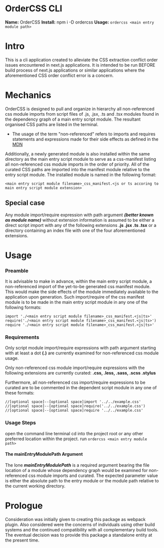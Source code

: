 # OrderCSS CLI

**Name:** OrderCSS
**Install:** npm i -D ordercss
**Usage:**  `ordercss <main entry module path>`

# Intro

This is a cli application created to alleviate the CSS extraction conflict order issues encountered in next.js applications. It is intended to be run BEFORE build process of next.js applications or similar applications where the aforementioned CSS order conflict error is a concern.

# Mechanics

OrderCSS is designed to pull and organize in hierarchy all non-referenced css module imports from script files of .js, .jsx, .ts and .tsx modules found in the dependency graph of a main entry script module. The resultant organised CSS paths are listed in the terminal.

 - The usage of the term "non-referenced" refers to imports and requires statements and expressions made for their side effects as defined in the [MDN](https://developer.mozilla.org/en-US/docs/Web/JavaScript/Reference/Statements/import#Import_a_module_for_its_side_effects_only) 

Additionally, a newly generated module is also installed within the same directory as the main entry script module to serve as a css-manifest listing all non-referenced css module imports in the order of priority. All of the curated CSS paths are imported into the manifest module relative to the entry script module. The installed module is named in the following format:

    <main entry script module filename>_css_manifest.<js or ts accoring to main entry script module extension>

## Special case

Any module import/require expression with path argument ***(better known as module name)*** without extension information is assumed to be either a direct script import with any of the following extensions **.js .jsx .ts .tsx** or a directory containing an index file with one of the four aforementioned extensions.

# Usage

### Preamble

It is advisable to make in advance, within the main entry script module, a non-referenced import of the yet-to-be generated css manifest module. This would make the side effects of the module immediately available to the application upon generation. Such import/require of the css manifest module is to be made in the main entry script module in any one of the following formats:

    import './<main entry script module filename>_css_manifest.<js|ts>'
    require('./<main entry script module filename>_css_manifest.<js|ts>')
    require './<main entry script module filename>_css_manifest.<js|ts>'

 
### Requirements

Only script module import/require expressions with path argument starting with at least a dot **(.)** are currently examined for non-referenced css module usage.

Only non-referenced css module import/require expressions with the following extensions are currently curated: **.css, .less, .sass, .scss .stylus**

Furthermore, all non-referenced css import/require expressions to be curated are to be commented in the dependent script module in any one of these formats:

    //[optional space]--[optional space]import '../../example.css'
    //[optional space]--[optional space]require('../../example.css')
    //[optional space]--[optional space]require '../../example.css'


### Usage Steps

open the command line terminal
cd into the project root or any other preferred location within the project.
run `ordercss <main entry module path>`

#### The mainEntryModulePath Argument

The lone ***mainEntryModulePath*** is a required argument bearing the file location of a module whose dependency graph would be examined for non-referenced css module imports and curated. The expected parameter value is either the absolute path to the entry module or the module path relative to the current working directory.


# Prologue

Consideration was initially given to creating this package as webpack plugin. Also considered were the concerns of individuals using other build systems and the continued compatibility with all complementary build tools. The eventual decision was to provide this package a standalone entity at the present time.
